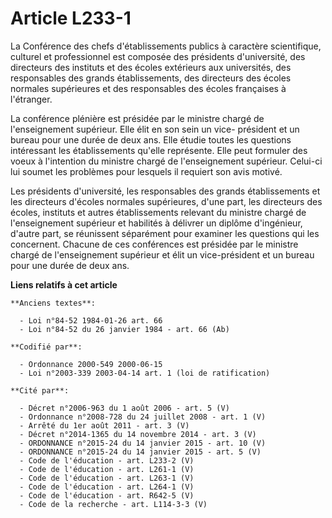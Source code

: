 # Article L233-1

La Conférence des chefs d'établissements publics à caractère scientifique, culturel et professionnel est composée des
présidents d'université, des directeurs des instituts et des écoles extérieurs aux universités, des responsables des grands
établissements, des directeurs des écoles normales supérieures et des responsables des écoles françaises à l'étranger.

La conférence plénière est présidée par le ministre chargé de l'enseignement supérieur. Elle élit en son sein un vice-
président et un bureau pour une durée de deux ans. Elle étudie toutes les questions intéressant les établissements qu'elle
représente. Elle peut formuler des voeux à l'intention du ministre chargé de l'enseignement supérieur. Celui-ci lui soumet
les problèmes pour lesquels il requiert son avis motivé.

Les présidents d'université, les responsables des grands établissements et les directeurs d'écoles normales supérieures,
d'une part, les directeurs des écoles, instituts et autres établissements relevant du ministre chargé de l'enseignement
supérieur et habilités à délivrer un diplôme d'ingénieur, d'autre part, se réunissent séparément pour examiner les questions
qui les concernent. Chacune de ces conférences est présidée par le ministre chargé de l'enseignement supérieur et élit un
vice-président et un bureau pour une durée de deux ans.

**Liens relatifs à cet article**

	**Anciens textes**:

	  - Loi n°84-52 1984-01-26 art. 66
	  - Loi n°84-52 du 26 janvier 1984 - art. 66 (Ab)

	**Codifié par**:

	  - Ordonnance 2000-549 2000-06-15
	  - Loi n°2003-339 2003-04-14 art. 1 (loi de ratification)

	**Cité par**:

	  - Décret n°2006-963 du 1 août 2006 - art. 5 (V)
	  - Ordonnance n°2008-728 du 24 juillet 2008 - art. 1 (V)
	  - Arrêté du 1er août 2011 - art. 3 (V)
	  - Décret n°2014-1365 du 14 novembre 2014 - art. 3 (V)
	  - ORDONNANCE n°2015-24 du 14 janvier 2015 - art. 10 (V)
	  - ORDONNANCE n°2015-24 du 14 janvier 2015 - art. 5 (V)
	  - Code de l'éducation - art. L233-2 (V)
	  - Code de l'éducation - art. L261-1 (V)
	  - Code de l'éducation - art. L263-1 (V)
	  - Code de l'éducation - art. L264-1 (V)
	  - Code de l'éducation - art. R642-5 (V)
	  - Code de la recherche - art. L114-3-3 (V)
